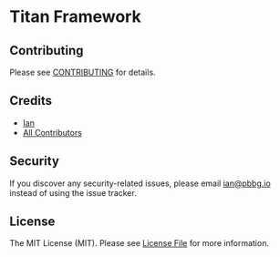 # Titan Framework

## Contributing
Please see [CONTRIBUTING](CONTRIBUTING.md) for details.

## Credits

- [Ian](https://github.com/pbbg-io)
- [All Contributors](https://github.com/pbbg-io/titan-framework/contributors)

## Security
If you discover any security-related issues, please email ian@pbbg.io instead of using the issue tracker.

## License
The MIT License (MIT). Please see [License File](/LICENSE.md) for more information.
